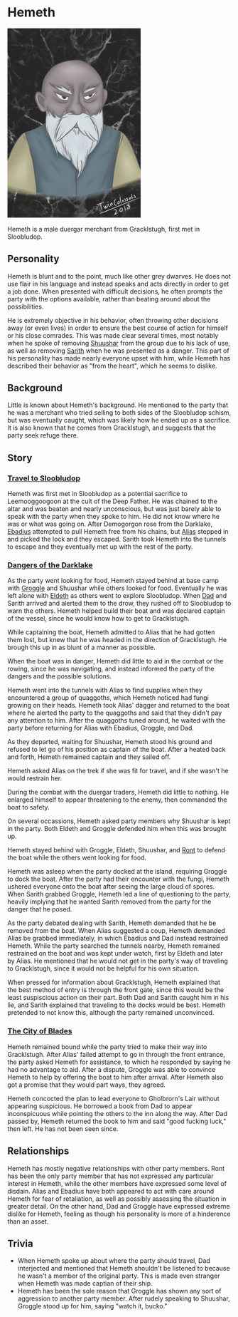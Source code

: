 # Hemeth

<img src="Hemeth.jpg" width="300px">

Hemeth is a male duergar merchant from Gracklstugh, first met in Sloobludop.

## Personality
Hemeth is blunt and to the point, much like other grey dwarves. He does not use flair in his language and instead speaks and acts directly in order to get a job done. When presented with difficult decisions, he often prompts the party with the options available, rather than beating around about the possibilities.

He is extremely objective in his behavior, often throwing other decisions away (or even lives) in order to ensure the best course of action for himself or his close comrades. This was made clear several times, most notably when he spoke of removing [Shuushar](shuushar.md) from the group due to his lack of use, as well as removing [Sarith](sarith.md) when he was presented as a danger. This part of his personality has made nearly everyone upset with him, while Hemeth has described their behavior as "from the heart", which he seems to dislike.

## Background
Little is known about Hemeth's background. He mentioned to the party that he was a merchant who tried selling to both sides of the Sloobludop schism, but was eventually caught, which was likely how he ended up as a sacrifice. It is also known that he comes from Gracklstugh, and suggests that the party seek refuge there.

## Story
### [Travel to Sloobludop](../../sessions/arc02/info.md)
Hemeth was first met in Sloobludop as a potential sacrifice to Leemooggoogoon at the cult of the Deep Father. He was chained to the altar and was beaten and nearly unconscious, but was just barely able to speak with the party when they spoke to him. He did not know where he was or what was going on. After Demogorgon rose from the Darklake, [Ebadius](../pcs/ebadius.md) attempted to pull Hemeth free from his chains, but [Alias](../pcs/alias.md) stepped in and picked the lock and they escaped. Sarith took Hemeth into the tunnels to escape and they eventually met up with the rest of the party.

### [Dangers of the Darklake](../../sessions/arc03/info.md)
As the party went looking for food, Hemeth stayed behind at base camp with [Groggle](../pcs/groggle.md) and Shuushar while others looked for food. Eventually he was left alone with [Eldeth](eldeth.md) as others went to explore Sloobludop. When [Dad](../pcs/dad.md) and Sarith arrived and alerted them to the drow, they rushed off to Sloobludop to warn the others. Hemeth helped build their boat and was declared captain of the vessel, since he would know how to get to Gracklstugh.

While captaining the boat, Hemeth admitted to Alias that he had gotten them lost, but knew that he was headed in the direction of Gracklstugh. He brough this up in as blunt of a manner as possible.

When the boat was in danger, Hemeth did little to aid in the combat or the rowing, since he was navigating, and instead informed the party of the dangers and the possible solutions.

Hemeth went into the tunnels with Alias to find supplies when they encountered a group of quaggoths, which Hemeth noticed had fungi growing on their heads. Hemeth took Alias' dagger and returned to the boat where he alerted the party to the quaggoths and said that they didn't pay any attention to him. After the quaggoths tuned around, he waited with the party before returning for Alias with Ebadius, Groggle, and Dad.

As they departed, waiting for Shuushar, Hemeth stood his ground and refused to let go of his position as captain of the boat. After a heated back and forth, Hemeth remained captain and they sailed off.

Hemeth asked Alias on the trek if she was fit for travel, and if she wasn't he would restrain her.

During the combat with the duergar traders, Hemeth did little to nothing. He enlarged himself to appear threatening to the enemy, then commanded the boat to safety.

On several occassions, Hemeth asked party members why Shuushar is kept in the party. Both Eldeth and Groggle defended him when this was brought up.

Hemeth stayed behind with Groggle, Eldeth, Shuushar, and [Ront](ront.md) to defend the boat while the others went looking for food.

Hemeth was asleep when the party docked at the island, requiring Groggle to dock the boat. After the party had their encounter with the fungi, Hemeth ushered everyone onto the boat after seeing the large cloud of spores. When Sarith grabbed Groggle, Hemeth led a line of questioning to the party, heavily implying that he wanted Sarith removed from the party for the danger that he posed.

As the party debated dealing with Sarith, Hemeth demanded that he be removed from the boat. When Alias suggested a coup, Hemeth demanded Alias be grabbed immediately, in which Ebadius and Dad instead restrained Hemeth. While the party searched the tunnels nearby, Hemeth remained restrained on the boat and was kept under watch, first by Eldeth and later by Alias. He mentioned that he would not get in the party's way of traveling to Gracklstugh, since it would not be helpful for his own situation.

When pressed for information about Gracklstugh, Hemeth explained that the best method of entry is through the front gate, since this would be the least suspiscious action on their part. Both Dad and Sarith caught him in his lie, and Sarith explained that traveling to the docks would be best. Hemeth pretended to not know this, although the party remained unconvinced.

### [The City of Blades](../../sessions/arc04/info.md)
Hemeth remained bound while the party tried to make their way into Gracklstugh. After Alias' failed attempt to go in through the front entrance, the party asked Hemeth for assistance, to which he responded by saying he had no advantage to aid. After a dispute, Groggle was able to convince Hemeth to help by offering the boat to him after arrival. After Hemeth also got a promise that they would part ways, they agreed.

Hemeth concocted the plan to lead everyone to Gholbrorn's Lair without appearing suspicious. He borrowed a book from Dad to appear inconspicuous while pointing the others to the inn along the way. After Dad passed by, Hemeth returned the book to him and said "good fucking luck," then left. He has not been seen since.

## Relationships
Hemeth has mostly negative relationships with other party members. Ront has been the only party member that has not expressed any particular interest in Hemeth, while the other members have expressed some level of disdain. Alias and Ebadius have both appeared to act with care around Hemeth for fear of retaliation, as well as possibly assessing the situation in greater detail. On the other hand, Dad and Groggle have expressed extreme dislike for Hemeth, feeling as though his personality is more of a hinderence than an asset. 

## Trivia
* When Hemeth spoke up about where the party should travel, Dad interjected and mentioned that Hemeth shouldn't be listened to because he wasn't a member of the original party. This is made even stranger when Hemeth was made captian of their ship.
* Hemeth has been the sole reason that Groggle has shown any sort of aggression to another party member. After rudely speaking to Shuushar, Groggle stood up for him, saying "watch it, bucko."
